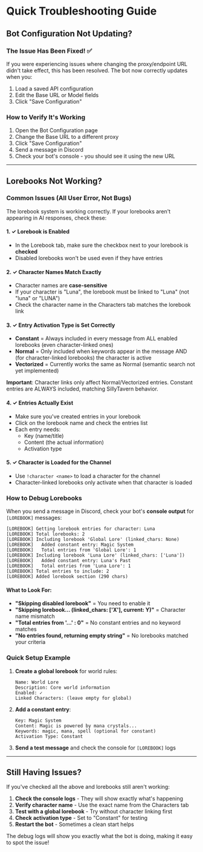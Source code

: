 # Quick Troubleshooting Guide

## Bot Configuration Not Updating? 

### The Issue Has Been Fixed! ✅
If you were experiencing issues where changing the proxy/endpoint URL didn't take effect, this has been resolved. The bot now correctly updates when you:

1. Load a saved API configuration
2. Edit the Base URL or Model fields  
3. Click "Save Configuration"

### How to Verify It's Working
1. Open the Bot Configuration page
2. Change the Base URL to a different proxy
3. Click "Save Configuration"
4. Send a message in Discord
5. Check your bot's console - you should see it using the new URL

---

## Lorebooks Not Working?

### Common Issues (All User Error, Not Bugs)

The lorebook system is working correctly. If your lorebooks aren't appearing in AI responses, check these:

#### 1. ✓ Lorebook is Enabled
- In the Lorebook tab, make sure the checkbox next to your lorebook is **checked**
- Disabled lorebooks won't be used even if they have entries

#### 2. ✓ Character Names Match Exactly
- Character names are **case-sensitive**
- If your character is "Luna", the lorebook must be linked to "Luna" (not "luna" or "LUNA")
- Check the character name in the Characters tab matches the lorebook link

#### 3. ✓ Entry Activation Type is Set Correctly
- **Constant** = Always included in every message from ALL enabled lorebooks (even character-linked ones)
- **Normal** = Only included when keywords appear in the message AND (for character-linked lorebooks) the character is active
- **Vectorized** = Currently works the same as Normal (semantic search not yet implemented)

**Important**: Character links only affect Normal/Vectorized entries. Constant entries are ALWAYS included, matching SillyTavern behavior.

#### 4. ✓ Entries Actually Exist
- Make sure you've created entries in your lorebook
- Click on the lorebook name and check the entries list
- Each entry needs:
  - Key (name/title)
  - Content (the actual information)
  - Activation type

#### 5. ✓ Character is Loaded for the Channel
- Use `!character <name>` to load a character for the channel
- Character-linked lorebooks only activate when that character is loaded

### How to Debug Lorebooks

When you send a message in Discord, check your bot's **console output** for `[LOREBOOK]` messages:

```
[LOREBOOK] Getting lorebook entries for character: Luna
[LOREBOOK] Total lorebooks: 2
[LOREBOOK] Including lorebook 'Global Lore' (linked_chars: None)
[LOREBOOK]   Added constant entry: Magic System
[LOREBOOK]   Total entries from 'Global Lore': 1
[LOREBOOK] Including lorebook 'Luna Lore' (linked_chars: ['Luna'])
[LOREBOOK]   Added constant entry: Luna's Past
[LOREBOOK]   Total entries from 'Luna Lore': 1
[LOREBOOK] Total entries to include: 2
[LOREBOOK] Added lorebook section (290 chars)
```

#### What to Look For:
- **"Skipping disabled lorebook"** = You need to enable it
- **"Skipping lorebook... (linked_chars: ['X'], current: Y)"** = Character name mismatch
- **"Total entries from '...' : 0"** = No constant entries and no keyword matches
- **"No entries found, returning empty string"** = No lorebooks matched your criteria

### Quick Setup Example

1. **Create a global lorebook** for world rules:
   ```
   Name: World Lore
   Description: Core world information
   Enabled: ✓
   Linked Characters: (leave empty for global)
   ```

2. **Add a constant entry**:
   ```
   Key: Magic System
   Content: Magic is powered by mana crystals...
   Keywords: magic, mana, spell (optional for constant)
   Activation Type: Constant
   ```

3. **Send a test message** and check the console for `[LOREBOOK]` logs

---

## Still Having Issues?

If you've checked all the above and lorebooks still aren't working:

1. **Check the console logs** - They will show exactly what's happening
2. **Verify character name** - Use the exact name from the Characters tab
3. **Test with a global lorebook** - Try without character linking first
4. **Check activation type** - Set to "Constant" for testing
5. **Restart the bot** - Sometimes a clean start helps

The debug logs will show you exactly what the bot is doing, making it easy to spot the issue!
